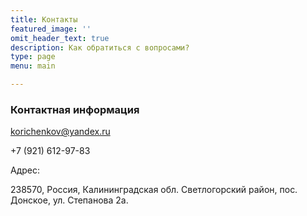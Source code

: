 ```yaml
---
title: Контакты
featured_image: ''
omit_header_text: true
description: Как обратиться с вопросами?
type: page
menu: main

---
```


### Контактная информация

korichenkov@yandex.ru

+7 (921) 612-97-83

Адрес:

238570, Россия, Калининградская обл. Светлогорский район, пос. Донское, ул. Степанова 2а.

